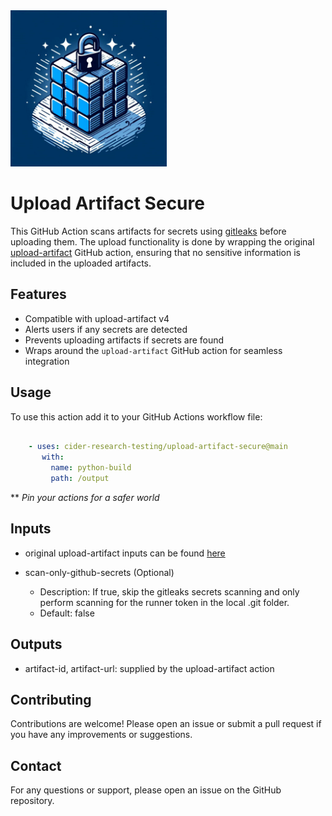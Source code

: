 <img src="logo.jpeg" width="250"> 


# Upload Artifact Secure

This GitHub Action scans artifacts for secrets using [gitleaks](https://github.com/gitleaks/gitleaks) before uploading them. The upload functionality is done by wrapping the original [upload-artifact](https://github.com/actions/upload-artifact) GitHub action, ensuring that no sensitive information is included in the uploaded artifacts.

## Features

- Compatible with upload-artifact v4
- Alerts users if any secrets are detected
- Prevents uploading artifacts if secrets are found
- Wraps around the `upload-artifact` GitHub action for seamless integration

## Usage

To use this action add it to your GitHub Actions workflow file:

```yaml

    - uses: cider-research-testing/upload-artifact-secure@main
       with:
         name: python-build
     	 path: /output

```

** _Pin your actions for a safer world_

## Inputs

- original upload-artifact inputs can be found [here](https://github.com/actions/upload-artifact?tab=readme-ov-file#inputs)

- scan-only-github-secrets (Optional)

	-	Description: If true, skip the gitleaks secrets scanning and only perform scanning for the runner token in the local .git folder.
	-	Default: false

## Outputs

-  artifact-id, artifact-url: supplied by the upload-artifact action


## Contributing

  Contributions are welcome! Please open an issue or submit a pull request if you have any improvements or suggestions.

## Contact

  For any questions or support, please open an issue on the GitHub repository.
